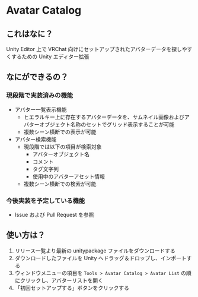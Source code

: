 # Avatar Catalog

## これはなに？

Unity Editor 上で VRChat 向けにセットアップされたアバターデータを探しやすくするための Unity エディター拡張

## なにができるの？

### 現段階で実装済みの機能

- アバター一覧表示機能
  - ヒエラルキー上に存在するアバターデータを、サムネイル画像およびアバターオブジェクト名称のセットでグリッド表示することが可能
  - 複数シーン横断での表示が可能
- アバター検索機能
  - 現段階では以下の項目が検索対象
    - アバターオブジェクト名
    - コメント
    - タグ文字列
    - 使用中のアバターアセット情報
  - 複数シーン横断での検索が可能

### 今後実装を予定している機能

- Issue および Pull Request を参照

## 使い方は？

1. リリース一覧より最新の unitypackage ファイルをダウンロードする
2. ダウンロードしたファイルを Unity へドラッグ＆ドロップし、インポートする
3. ウィンドウメニューの項目を `Tools > Avatar Catalog > Avatar List` の順にクリックし、アバターリストを開く
4. 「初回セットアップする」ボタンをクリックする
